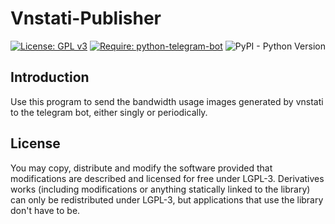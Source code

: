 Vnstati-Publisher
===
[![License: GPL v3](https://img.shields.io/pypi/l/python-telegram-bot.svg)](https://www.gnu.org/licenses/lgpl-3.0.html)
[![Require: python-telegram-bot](https://img.shields.io/badge/Require-python--telegram--bot-blue)](https://github.com/python-telegram-bot/python-telegram-bot)
![PyPI - Python Version](https://img.shields.io/pypi/pyversions/python-telegram-bot)

## Introduction
Use this program to send the bandwidth usage images generated by vnstati to the telegram bot, either singly or periodically.

## License
You may copy, distribute and modify the software provided that modifications are described and licensed for free under LGPL-3. Derivatives works (including modifications or anything statically linked to the library) can only be redistributed under LGPL-3, but applications that use the library don't have to be.
